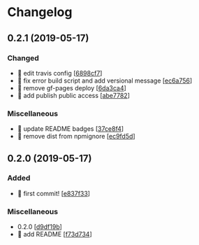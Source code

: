# Changelog

<a name="0.2.1"></a>
## 0.2.1 (2019-05-17)

### Changed

- 🔧 edit travis config [[6898cf7](https://github.com/harvey-woo/get-comments/commit/6898cf7e8306bf5332cf51d1c05849f7c06e474b)]
- 🔧 fix error build script and add versional message [[ec6a756](https://github.com/harvey-woo/get-comments/commit/ec6a7567ddba7a04e331a612f359b42f7dc45baa)]
- 🔧 remove gf-pages deploy [[6da3ca4](https://github.com/harvey-woo/get-comments/commit/6da3ca463bcff18b008552e605907905cc21db36)]
- 🔧 add publish public access [[abe7782](https://github.com/harvey-woo/get-comments/commit/abe7782c0b973e78c7ab57040359d3c48f810202)]

### Miscellaneous

- 📝 update README badges [[37ce8f4](https://github.com/harvey-woo/get-comments/commit/37ce8f4a773eece6335234586d1aa0ca21f4c61e)]
- 🙈 remove dist from npmignore [[ec9fd5d](https://github.com/harvey-woo/get-comments/commit/ec9fd5df168b58b00997a806e42ce1ee0ea89550)]


<a name="0.2.0"></a>
## 0.2.0 (2019-05-17)

### Added

- 🎉 first commit! [[e837f33](https://github.com/harvey-woo/get-comments/commit/e837f33ce5a82c747547642ce9875594f7a9fd95)]

### Miscellaneous

-  0.2.0 [[d9df19b](https://github.com/harvey-woo/get-comments/commit/d9df19ba17b6c8b206bc957a1d9ffdf2c9149345)]
- 📝 add README [[f73d734](https://github.com/harvey-woo/get-comments/commit/f73d7344e8505ff19938397d6270cf284a35eac7)]


